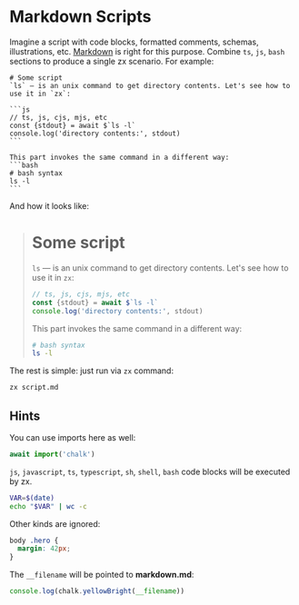 # Markdown Scripts

Imagine a script with code blocks, formatted comments, schemas, illustrations, etc. [Markdown](https://en.wikipedia.org/wiki/Markdown) is right for this purpose.
Combine `ts`, `js`, `bash` sections to produce a single zx scenario. For example:

````text
# Some script
`ls` — is an unix command to get directory contents. Let's see how to use it in `zx`:

```js
// ts, js, cjs, mjs, etc
const {stdout} = await $`ls -l`
console.log('directory contents:', stdout)
```

This part invokes the same command in a different way:
```bash
# bash syntax
ls -l
```
````

And how it looks like:

> # Some script
> `ls` — is an unix command to get directory contents. Let's see how to use it in `zx`:
> ```js
> // ts, js, cjs, mjs, etc
> const {stdout} = await $`ls -l`
> console.log('directory contents:', stdout)
> ```
>
> This part invokes the same command in a different way:
> ```bash
> # bash syntax
> ls -l
> ```

The rest is simple: just run via `zx` command:
```bash 
zx script.md
```

## Hints
You can use imports here as well:

```js
await import('chalk')
```

`js`, `javascript`, `ts`, `typescript`, `sh`, `shell`, `bash` code blocks will be executed by zx. 

```bash
VAR=$(date)
echo "$VAR" | wc -c
```

Other kinds are ignored:

```css
body .hero {
  margin: 42px;
}
```

The `__filename` will be pointed to **markdown.md**:

```js
console.log(chalk.yellowBright(__filename))
```

